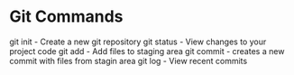# Git Commands

git init - Create a new git repository
git status - View changes to your project code
git add - Add files to staging area
git commit - creates a new commit with files from stagin area
git log - View recent commits